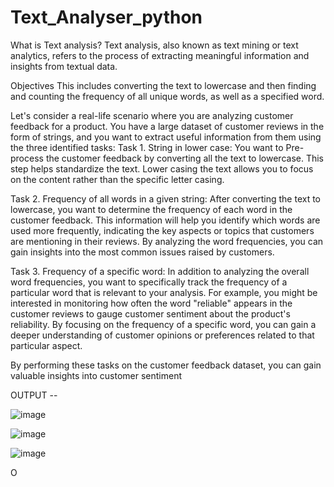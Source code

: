 # Text_Analyser_python

What is Text analysis?
Text analysis, also known as text mining or text analytics, refers to the process of extracting meaningful information and insights from textual data.

Objectives
This includes converting the text to lowercase and then finding and counting the frequency of all unique words, as well as a specified word.

Let's consider a real-life scenario where you are analyzing customer feedback for a product. You have a large dataset of customer reviews in the form of strings, and you want to extract useful information from them using the three identified tasks:
Task 1. String in lower case: You want to Pre-process the customer feedback by converting all the text to lowercase. This step helps standardize the text. Lower casing the text allows you to focus on the content rather than the specific letter casing.

Task 2. Frequency of all words in a given string: After converting the text to lowercase, you want to determine the frequency of each word in the customer feedback. This information will help you identify which words are used more frequently, indicating the key aspects or topics that customers are mentioning in their reviews. By analyzing the word frequencies, you can gain insights into the most common issues raised by customers.

Task 3. Frequency of a specific word: In addition to analyzing the overall word frequencies, you want to specifically track the frequency of a particular word that is relevant to your analysis. For example, you might be interested in monitoring how often the word "reliable" appears in the customer reviews to gauge customer sentiment about the product's reliability. By focusing on the frequency of a specific word, you can gain a deeper understanding of customer opinions or preferences related to that particular aspect.

By performing these tasks on the customer feedback dataset, you can gain valuable insights into customer sentiment

OUTPUT -- 


![image](https://github.com/Deepti000/Text_Analyser_python/assets/65061604/0b2fd047-88ff-40dc-929e-856636c2b7af)


![image](https://github.com/Deepti000/Text_Analyser_python/assets/65061604/113a69e8-6eae-429e-a4ef-459eade04eea)


![image](https://github.com/Deepti000/Text_Analyser_python/assets/65061604/aedf3da3-2f18-4fa4-9676-28e7fd166257)



O
